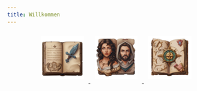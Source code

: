 ```yaml
---
title: Willkommen
---
```



<center>
        <a href=2-Quest/LandingpageQuest“><img src='questbook4trans.png' alt="quest" width="100px" height="100px" style="margin:10px">
        </a>
        <a href=3-NPC/01LandingpageNPC><img src='npcs3trans.png' alt="npc" width="100px" height="100px" style="margin:10px">
        </a>
        <a href=4-Orte/01LandingpageOrte><img src='compass3trans.png' alt="orte" width="100px" height="100px" style="margin:10px">
        </a>
</center>

